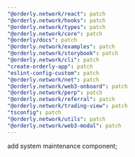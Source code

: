 ```yaml
---
"@orderly.network/react": patch
"@orderly.network/hooks": patch
"@orderly.network/types": patch
"@orderly.network/core": patch
"@orderly/docs": patch
"@orderly.network/examples": patch
"@orderly.network/storybook": patch
"@orderly.network/cli": patch
"create-orderly-app": patch
"eslint-config-custom": patch
"@orderly.network/net": patch
"@orderly.network/web3-onboard": patch
"@orderly.network/perp": patch
"@orderly.network/referral": patch
"@orderly.network/trading-view": patch
"tsconfig": patch
"@orderly.network/utils": patch
"@orderly.network/web3-modal": patch
---
```


add system maintenance component;
